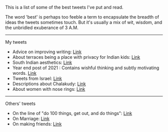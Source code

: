 This is a list of some of the best tweets I've put and read.

The word 'best' is perhaps too feeble a term to encapsulate the breadth of ideas the tweets sometimes touch. But it's usually a mix of wit, wisdom, and the unbridled exuberance of 3 A.M.

---
My tweets

- Advice on improving writing: [Link](https://twitter.com/chandanaveli/status/1570242973107101697)
- About terraces being a place with privacy for Indian kids: [Link](https://twitter.com/chandanaveli/status/1632786947423997957)
- South Indian aesthetics: [Link](https://twitter.com/chandanaveli/status/1577221715330945025?)
- Year end post of 2021 : Contains wishful thinking and subtly motivating words. [Link](https://twitter.com/chandanaveli/status/1476787793552568322?)
- Tweets from Israel: [Link](https://twitter.com/chandanaveli/status/1546076212350828544?)
- Descriptions about Chalakudy: [Link](https://twitter.com/chandanaveli/status/1485095590744977408?)
- About women with nose rings: [Link](https://twitter.com/chandanaveli/status/1683868810821124097?)

---
Others' tweets

- On the line of "do 100 things, get out, and do things": [Link](https://x.com/SP1NS1R/status/1707595027680317694?s=20)
- On Marriage: [Link](https://x.com/simonsarris/status/1705370123496739040?s=20)
- On making friends: [Link](https://x.com/kasratweets/status/1707221378854695405?s=20)